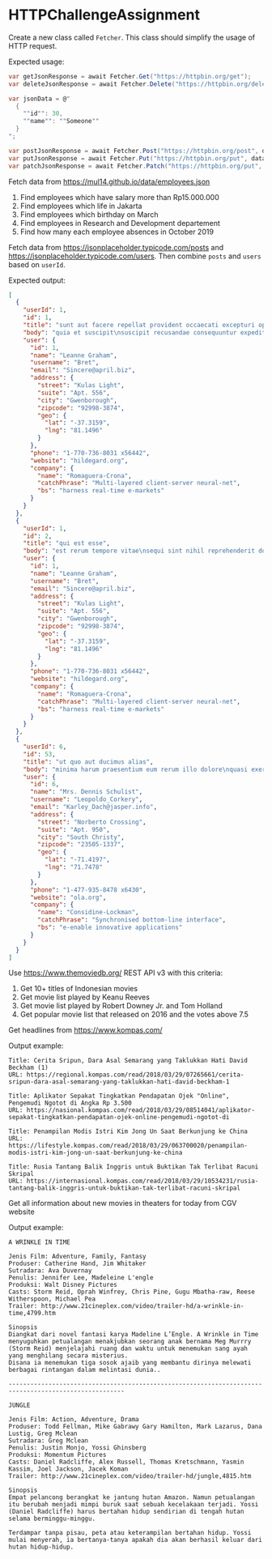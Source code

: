 # HTTPChallengeAssignment

Create a new class called `Fetcher`. This class should simplify the usage of HTTP request.

Expected usage:

```csharp
var getJsonResponse = await Fetcher.Get("https://httpbin.org/get");
var deleteJsonResponse = await Fetcher.Delete("https://httpbin.org/delete");

var jsonData = @"
  {
    ""id"": 30,
    ""name"": ""Someone""
  }
";

var postJsonResponse = await Fetcher.Post("https://httpbin.org/post", data);
var putJsonResponse = await Fetcher.Put("https://httpbin.org/put", data);
var patchJsonResponse = await Fetcher.Patch("https://httpbin.org/put", data);
```
Fetch data from https://mul14.github.io/data/employees.json

1. Find employees which have salary more than Rp15.000.000
2. Find employees which life in Jakarta
3. Find employees which birthday on March
4. Find employees in Research and Development departement
5. Find how many each employee absences in October 2019


Fetch data from https://jsonplaceholder.typicode.com/posts and https://jsonplaceholder.typicode.com/users. Then combine `posts` and `users` based on `userId`.

Expected output:

```json
[
  {
    "userId": 1,
    "id": 1,
    "title": "sunt aut facere repellat provident occaecati excepturi optio reprehenderit",
    "body": "quia et suscipit\nsuscipit recusandae consequuntur expedita et cum\nreprehenderit molestiae ut ut quas totam\nnostrum rerum est autem sunt rem eveniet architecto",
    "user": {
      "id": 1,
      "name": "Leanne Graham",
      "username": "Bret",
      "email": "Sincere@april.biz",
      "address": {
        "street": "Kulas Light",
        "suite": "Apt. 556",
        "city": "Gwenborough",
        "zipcode": "92998-3874",
        "geo": {
          "lat": "-37.3159",
          "lng": "81.1496"
        }
      },
      "phone": "1-770-736-8031 x56442",
      "website": "hildegard.org",
      "company": {
        "name": "Romaguera-Crona",
        "catchPhrase": "Multi-layered client-server neural-net",
        "bs": "harness real-time e-markets"
      }
    }
  },
  {
    "userId": 1,
    "id": 2,
    "title": "qui est esse",
    "body": "est rerum tempore vitae\nsequi sint nihil reprehenderit dolor beatae ea dolores neque\nfugiat blanditiis voluptate porro vel nihil molestiae ut reiciendis\nqui aperiam non debitis possimus qui neque nisi nulla",
    "user": {
      "id": 1,
      "name": "Leanne Graham",
      "username": "Bret",
      "email": "Sincere@april.biz",
      "address": {
        "street": "Kulas Light",
        "suite": "Apt. 556",
        "city": "Gwenborough",
        "zipcode": "92998-3874",
        "geo": {
          "lat": "-37.3159",
          "lng": "81.1496"
        }
      },
      "phone": "1-770-736-8031 x56442",
      "website": "hildegard.org",
      "company": {
        "name": "Romaguera-Crona",
        "catchPhrase": "Multi-layered client-server neural-net",
        "bs": "harness real-time e-markets"
      }
    }
  },
  {
    "userId": 6,
    "id": 53,
    "title": "ut quo aut ducimus alias",
    "body": "minima harum praesentium eum rerum illo dolore\nquasi exercitationem rerum nam\nporro quis neque quo\nconsequatur minus dolor quidem veritatis sunt non explicabo similique",
    "user": {
      "id": 6,
      "name": "Mrs. Dennis Schulist",
      "username": "Leopoldo_Corkery",
      "email": "Karley_Dach@jasper.info",
      "address": {
        "street": "Norberto Crossing",
        "suite": "Apt. 950",
        "city": "South Christy",
        "zipcode": "23505-1337",
        "geo": {
          "lat": "-71.4197",
          "lng": "71.7478"
        }
      },
      "phone": "1-477-935-8478 x6430",
      "website": "ola.org",
      "company": {
        "name": "Considine-Lockman",
        "catchPhrase": "Synchronised bottom-line interface",
        "bs": "e-enable innovative applications"
      }
    }
  }
]
```
Use https://www.themoviedb.org/ REST API v3 with this criteria:

1. Get 10+ titles of Indonesian movies
2. Get movie list played by Keanu Reeves
3. Get movie list played by Robert Downey Jr. and Tom Holland
4. Get popular movie list that released on 2016 and the votes above 7.5

Get headlines from https://www.kompas.com/

Output example:

```
Title: Cerita Sripun, Dara Asal Semarang yang Taklukkan Hati David Beckham (1)
URL: https://regional.kompas.com/read/2018/03/29/07265661/cerita-sripun-dara-asal-semarang-yang-taklukkan-hati-david-beckham-1

Title: Aplikator Sepakat Tingkatkan Pendapatan Ojek "Online", Pengemudi Ngotot di Angka Rp 3.500
URL: https://nasional.kompas.com/read/2018/03/29/08514041/aplikator-sepakat-tingkatkan-pendapatan-ojek-online-pengemudi-ngotot-di

Title: Penampilan Modis Istri Kim Jong Un Saat Berkunjung ke China
URL: https://lifestyle.kompas.com/read/2018/03/29/063700020/penampilan-modis-istri-kim-jong-un-saat-berkunjung-ke-china

Title: Rusia Tantang Balik Inggris untuk Buktikan Tak Terlibat Racuni Skripal 
URL: https://internasional.kompas.com/read/2018/03/29/10534231/rusia-tantang-balik-inggris-untuk-buktikan-tak-terlibat-racuni-skripal
```

Get all information about new movies in theaters for today from CGV website

Output example:

```
A WRINKLE IN TIME

Jenis Film: Adventure, Family, Fantasy
Produser: Catherine Hand, Jim Whitaker
Sutradara: Ava Duvernay
Penulis: Jennifer Lee, Madeleine L'engle
Produksi: Walt Disney Pictures
Casts: Storm Reid, Oprah Winfrey, Chris Pine, Gugu Mbatha-raw, Reese Witherspoon, Michael Pea
Trailer: http://www.21cineplex.com/video/trailer-hd/a-wrinkle-in-time,4799.htm

Sinopsis
Diangkat dari novel fantasi karya Madeline L’Engle. A Wrinkle in Time menyuguhkan petualangan menakjubkan seorang anak bernama Meg Murrry (Storm Reid) menjelajahi ruang dan waktu untuk menemukan sang ayah yang menghilang secara misterius.
Disana ia menemukan tiga sosok ajaib yang membantu dirinya melewati berbagai rintangan dalam melintasi dunia..

------------------------------------------------------------------------------------------------------

JUNGLE

Jenis Film: Action, Adventure, Drama
Produser: Todd Fellman, Mike Gabrawy Gary Hamilton, Mark Lazarus, Dana Lustig, Greg Mclean
Sutradara: Greg Mclean
Penulis: Justin Monjo, Yossi Ghinsberg
Produksi: Momentum Pictures
Casts: Daniel Radcliffe, Alex Russell, Thomas Kretschmann, Yasmin Kassim, Joel Jackson, Jacek Koman
Trailer: http://www.21cineplex.com/video/trailer-hd/jungle,4815.htm

Sinopsis
Empat pelancong berangkat ke jantung hutan Amazon. Namun petualangan itu berubah menjadi mimpi buruk saat sebuah kecelakaan terjadi. Yossi (Daniel Radcliffe) harus bertahan hidup sendirian di tengah hutan selama berminggu-minggu.

Terdampar tanpa pisau, peta atau keterampilan bertahan hidup. Yossi mulai menyerah, ia bertanya-tanya apakah dia akan berhasil keluar dari hutan hidup-hidup.
```

